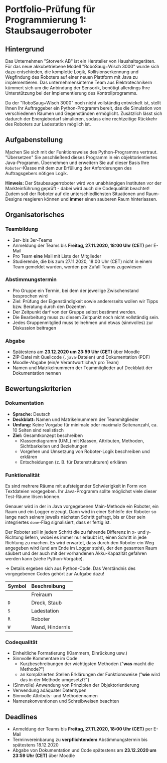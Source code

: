 # Portfolio-Prüfung für Programmierung 1: Staubsaugerroboter

## Hintergrund
Das Unternehmen "Storverk AB" ist ein Hersteller von Haushaltsgeräten. Für das neue akkubetriebene Modell "RoboSaug+Wisch 3000" wurde sich dazu entschieden, die komplette Logik, Kollisionserkennung und Wegfindung des Roboters auf einer neuen Plattform mit Java zu implementieren. Das unternehmensinterne Team aus Elektrotechnikern kümmert sich um die Anbindung der Sensorik, benötigt allerdings Ihre Unterstützung bei der Implementierung des Kontrollprogramms.

Da der "RoboSaug+Wisch 3000" noch nicht vollständig entwickelt ist, stellt Ihnen Ihr Auftraggeber ein Python-Programm bereit, das die Simulation von verschiedenen Räumen und Gegenständen ermöglicht. Zusätzlich lässt sich dadurch der Energiebedarf simulieren, sodass eine rechtzeitige Rückkehr des Roboters zur Ladestation möglich ist.

## Aufgabenstellung
Machen Sie sich mit der Funktionsweise des Python-Programms vertraut. "Übersetzen" Sie anschließend dieses Programm in ein objektorientiertes Java-Programm. Übernehmen und erweitern Sie auf dieser Basis Ihre `Roboter`-Klasse mit dem zur Erfüllung der Anforderungen des Auftragsgebers nötigen Logik.

**Hinweis:** Der Staubsaugerroboter wird von unabhängigen Instituten vor der Markteinführung geprüft - dabei wird auch die Codequalität beachtet! Zudem soll der Roboter auf die unterschiedlichsten Situationen und Raum-Designs reagieren können und **immer** einen sauberen Raum hinterlassen.

## Organisatorisches

### Teambildung
- 2er- bis 3er-Teams
- Anmeldung der Teams bis **Freitag, 27.11.2020, 18:00 Uhr (CET)** per E-Mail
- Pro Team **eine** Mail mit Liste der Mitglieder
- Studierende, die bis zum 27.11.2020, 18:00 Uhr (CET) nicht in einem Team gemeldet wurden, werden per Zufall Teams zugewiesen

### Abstimmungstermin
- Pro Gruppe ein Termin, bei dem der jeweilige Zwischenstand besprochen wird
- Ziel: Prüfung der Eigenständigkeit sowie andererseits wollen wir Tipps bzw. Beratung durch den Dozenten
- Der Zeitpunkt darf von der Gruppe selbst bestimmt werden.
- Die Bearbeitung muss zu diesem Zeitpunkt noch nicht vollständig sein.
- Jedes Gruppenmitglied muss teilnehmen und etwas (sinnvolles) zur Diskussion beitragen

### Abgabe
- Spätestens am **23.12.2020 um 23:59 Uhr (CET)** über Moodle
- ZIP-Datei mit Quellcode (`.java`-Dateien) und Dokumentation (PDF)
- Moodle-Abgabe (ein/e Verantwortliche/r pro Team)
- Namen und Matrikelnummern der Teammitglieder auf Deckblatt der Dokumentation nennen

## Bewertungskriterien

### Dokumentation
- **Sprache:** Deutsch
- **Deckblatt:** Namen und Matrikelnummern der Teammitglieder
- **Umfang:** Keine Vorgabe für minimale oder maximale Seitenanzahl, ca. 10 Seiten sind realistisch
- **Ziel:** Gesamtkonzept beschreiben
  - Klassendiagramm (UML) mit Klassen, Attributen, Methoden, Sichtbarkeiten und Beziehungen
  - Vorgehen und Umsetzung von Roboter-Logik beschreiben und erklären
  - Entscheidungen (z. B. für Datenstrukturen) erklären

### Funktionalität
Es sind mehrere Räume mit aufsteigender Schwierigkeit in Form von Textdateien vorgegeben. Ihr Java-Programm sollte möglichst viele dieser Test-Räume lösen können.

Genauer wird in der in Java vorgegebenen Main-Methode ein Roboter, ein Raum und ein Logger erzeugt. Dann wird in einer Schleife der Roboter so lange nach seinem jeweils nächsten Schritt gefragt, bis er über sein integriertes `done`-Flag signalisiert, dass er fertig ist.

Der Roboter soll in jedem Schritt die zu fahrende Differenz in x- und y-Richtung liefern, wobei es immer nur erlaubt ist, einen Schritt in jede Richtung zu machen.
Es wird erwartet, dass durch den Roboter ein Weg angegeben wird (und am Ende im Logger steht), der den gesamten Raum säubert und der auch mit der vorhandenen Akku-Kapazität gefahren werden kann (siehe Python-Vorgabe).

→ Details ergeben sich aus Python-Code. Das Verständnis des vorgegebenen Codes gehört zur Aufgabe dazu!

| Symbol | Beschreibung |
| :--- | :--- |
| ` ` | Freiraum |
| `D` | Dreck, Staub |
| `S` | Ladestation |
| `R` | Roboter |
| `W` | Wand, Hindernis |

### Codequalität
- Einheitliche Formatierung (Klammern, Einrückung usw.)
- Sinnvolle Kommentare im Code
  - Kurzbeschreibungen der wichtigsten Methoden ("**was** macht die Methode?")
  - an komplizierten Stellen Erklärungen der Funktionsweise ("**wie** wird das in der Methode umgesetzt?")
- (Sinnvolle) Anwendung von Prinzipien der Objektorientierung
- Verwendung adäquater Datentypen
- Sinnvolle Attributs- und Methodennamen
- Namenskonventionen und Schreibweisen beachten


## Deadlines
- Anmeldung der Teams bis **Freitag, 27.11.2020, 18:00 Uhr (CET)** per E-Mail
- Terminvereinbarung zu **verpflichtendem** Abstimmungstermin bis spätestens 18.12.2020
- Abgabe von Dokumentation und Code spätestens am **23.12.2020 um 23:59 Uhr (CET)** über Moodle
